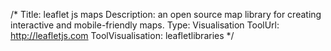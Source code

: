 /*
Title: leaflet js maps
Description: an open source map library for creating interactive and mobile-friendly maps.
Type: Visualisation
ToolUrl: http://leafletjs.com
ToolVisualisation: leafletlibraries
*/